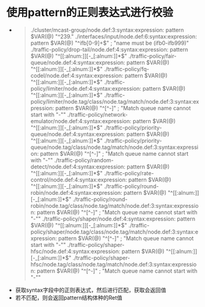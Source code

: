 # 使用pattern的正则表达式进行校验
* > ./cluster/mcast-group/node.def:3:syntax:expression: pattern $VAR(@) "^239\."
  ./interfaces/input/node.def:6:syntax:expression: pattern $VAR(@) "^ifb[0-9]+$" ; "name must be (ifb0-ifb999)"
  ./traffic-policy/drop-tail/node.def:4:syntax:expression: pattern $VAR(@) "^[[:alnum:]][-_[:alnum:]]*$"
  ./traffic-policy/fair-queue/node.def:4:syntax:expression: pattern $VAR(@) "^[[:alnum:]][-_[:alnum:]]*$"
  ./traffic-policy/fq-codel/node.def:4:syntax:expression: pattern $VAR(@) "^[[:alnum:]][-_[:alnum:]]*$"
  ./traffic-policy/limiter/node.def:4:syntax:expression: pattern $VAR(@) "^[[:alnum:]][-_[:alnum:]]*$"
  ./traffic-policy/limiter/node.tag/class/node.tag/match/node.def:3:syntax:expression: pattern $VAR(@) "^[^-]" ; "Match queue name cannot start with \"-\""
  ./traffic-policy/network-emulator/node.def:4:syntax:expression: pattern $VAR(@) "^[[:alnum:]][-_[:alnum:]]*$"
  ./traffic-policy/priority-queue/node.def:4:syntax:expression: pattern $VAR(@) "^[[:alnum:]][-_[:alnum:]]*$"
  ./traffic-policy/priority-queue/node.tag/class/node.tag/match/node.def:3:syntax:expression: pattern $VAR(@) "^[^-]" ; "Match queue name cannot start with \"-\""
  ./traffic-policy/random-detect/node.def:4:syntax:expression: pattern $VAR(@) "^[[:alnum:]][-_[:alnum:]]*$"
  ./traffic-policy/rate-control/node.def:4:syntax:expression: pattern $VAR(@) "^[[:alnum:]][-_[:alnum:]]*$"
  ./traffic-policy/round-robin/node.def:4:syntax:expression: pattern $VAR(@) "^[[:alnum:]][-_[:alnum:]]*$"
  ./traffic-policy/round-robin/node.tag/class/node.tag/match/node.def:3:syntax:expression: pattern $VAR(@) "^[^-]" ; "Match queue name cannot start with \"-\""
  ./traffic-policy/shaper/node.def:4:syntax:expression: pattern $VAR(@) "^[[:alnum:]][-_[:alnum:]]*$"
  ./traffic-policy/shaper/node.tag/class/node.tag/match/node.def:3:syntax:expression: pattern $VAR(@) "^[^-]" ; "Match queue name cannot start with \"-\""
  ./traffic-policy/shaper-hfsc/node.def:4:syntax:expression: pattern $VAR(@) "^[[:alnum:]][-_[:alnum:]]*$"
  ./traffic-policy/shaper-hfsc/node.tag/class/node.tag/match/node.def:3:syntax:expression: pattern $VAR(@) "^[^-]" ; "Match queue name cannot start with \"-\""
* 获取syntax字段中的正则表达式，然后进行匹配，获取会返回值
* 若不匹配，则会返回pattern结构体种的Ret值